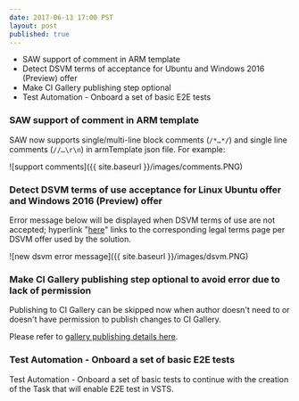 ```yaml
--- 
date: 2017-06-13 17:00 PST
layout: post
published: true
---
```


- SAW support of comment in ARM template
- Detect DSVM terms of acceptance for Ubuntu and Windows 2016 (Preview) offer
- Make CI Gallery publishing step optional 
- Test Automation - Onboard a set of basic E2E tests

<!--more-->

### SAW support of comment in ARM template

SAW now supports single/multi-line block comments (`/*…*/`) and single line comments (`//…\r\n`) in armTemplate json file. For example:

![support comments]({{ site.baseurl }}/images/comments.PNG)

### Detect DSVM terms of use acceptance for Linux Ubuntu offer and Windows 2016 (Preview) offer

Error message below will be displayed when DSVM terms of use are not accepted; hyperlink "[here]()" links to the corresponding legal terms page per DSVM offer used by the solution.

![new dsvm error message]({{ site.baseurl }}/images/dsvm.PNG)

### Make CI Gallery publishing step optional to avoid error due to lack of permission

Publishing to CI Gallery can be skipped now when author doesn't need to or doesn't have permission to publish changes to CI Gallery.

Please refer to [gallery publishing details here](https://github.com/Azure/Azure-CortanaIntelligence-SolutionAuthoringWorkspace/blob/master/docs/solution-publishing.md#gallery-publish-details).

###  Test Automation - Onboard a set of basic E2E tests

Test Automation - Onboard a set of basic tests to continue with the creation of the Task that will enable E2E test in VSTS.
